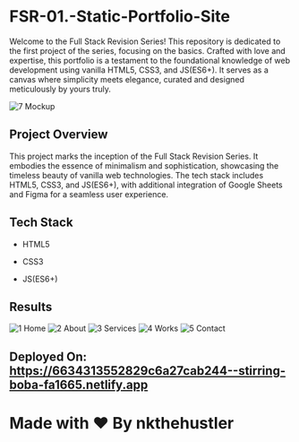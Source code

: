 # FSR-01.-Static-Portfolio-Site

Welcome to the Full Stack Revision Series! This repository is dedicated to the first project of the series, focusing on the basics. Crafted with love and expertise, this portfolio is a testament to the foundational knowledge of web development using vanilla HTML5, CSS3, and JS(ES6+). It serves as a canvas where simplicity meets elegance, curated and designed meticulously by yours truly.

![7  Mockup](https://github.com/nkthehustler/FSR-01.-Static-Portfolio-Site/assets/66864065/8dd5f08d-9115-4eef-a816-ad7a6dd3469e)

## Project Overview
This project marks the inception of the Full Stack Revision Series. It embodies the essence of minimalism and sophistication, showcasing the timeless beauty of vanilla web technologies. The tech stack includes HTML5, CSS3, and JS(ES6+), with additional integration of Google Sheets and Figma for a seamless user experience.

## Tech Stack
- HTML5

- CSS3

- JS(ES6+)

## Results

![1  Home](https://github.com/nkthehustler/FSR-01.-Static-Portfolio-Site/assets/66864065/687896d8-9d3d-4434-a9f0-1a73ae2dfb9e)
![2  About](https://github.com/nkthehustler/FSR-01.-Static-Portfolio-Site/assets/66864065/a3b756f6-a9e1-4ed9-ad35-3f476fca8c41)
![3  Services](https://github.com/nkthehustler/FSR-01.-Static-Portfolio-Site/assets/66864065/22eea632-9d11-43fb-8323-25e1c1679374)
![4  Works](https://github.com/nkthehustler/FSR-01.-Static-Portfolio-Site/assets/66864065/ab664311-3411-4686-a729-37fd345383cf)
![5  Contact](https://github.com/nkthehustler/FSR-01.-Static-Portfolio-Site/assets/66864065/22b7d37c-c01b-44ca-975d-c430395066b0)


## Deployed On: https://6634313552829c6a27cab244--stirring-boba-fa1665.netlify.app

# Made with ❤ By nkthehustler

